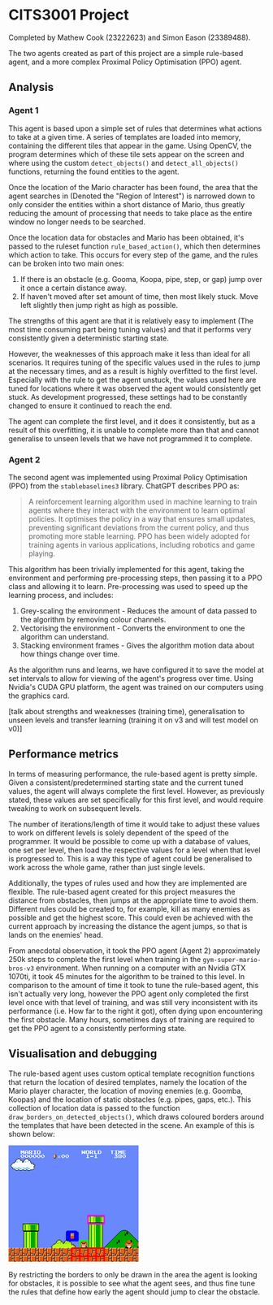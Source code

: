 # CITS3001 Project

Completed by Mathew Cook (23222623) and Simon Eason (23389488).

The two agents created as part of this project are a simple rule-based agent, and a more complex Proximal Policy Optimisation (PPO) agent.

## Analysis

### Agent 1

This agent is based upon a simple set of rules that determines what actions to take at a given time. A series of templates are loaded into memory, containing the different tiles that appear in the game. Using OpenCV, the program determines which of these tile sets appear on the screen and where using the custom ``detect_objects()`` and ``detect_all_objects()`` functions, returning the found entities to the agent.

Once the location of the Mario character has been found, the area that the agent searches in (Denoted the "Region of Interest") is narrowed down to only consider the entities within a short distance of Mario, thus greatly reducing the amount of processing that needs to take place as the entire window no longer needs to be searched.

Once the location data for obstacles and Mario has been obtained, it's passed to the ruleset function ``rule_based_action()``, which then determines which action to take. This occurs for every step of the game, and the rules can be broken into two main ones:

1.   If there is an obstacle (e.g. Gooma, Koopa, pipe, step, or gap) jump over it once a certain distance away.
2.   If haven't moved after set amount of time, then most likely stuck. Move left slightly then jump right as high as possible.

The strengths of this agent are that it is relatively easy to implement (The most time consuming part being tuning values) and that it performs very consistently given a deterministic starting state.

However, the weaknesses of this approach make it less than ideal for all scenarios. It requires tuning of the specific values used in the rules to jump at the necessary times, and as a result is highly overfitted to the first level. Especially with the rule to get the agent unstuck, the values used here are tuned for locations where it was observed the agent would consistently get stuck. As development progressed, these settings had to be constantly changed to ensure it continued to reach the end.

The agent can complete the first level, and it does it consistently, but as a result of this overfitting, it is unable to complete more than that and cannot generalise to unseen levels that we have not programmed it to complete.

### Agent 2

The second agent was implemented using Proximal Policy Optimisation (PPO) from the `stablebaselines3` library. ChatGPT describes PPO as:

>   A reinforcement learning algorithm used in machine learning to train agents where they interact with the environment to learn optimal policies. It optimises the policy in a way that ensures small updates, preventing significant deviations from the current policy, and thus promoting more stable learning. PPO has been widely adopted for training agents in various applications, including robotics and game playing.

This algorithm has been trivially implemented for this agent, taking the environment and performing pre-processing steps, then passing it to a PPO class and allowing it to learn. Pre-processing was used to speed up the learning process, and includes:

1.   Grey-scaling the environment - Reduces the amount of data passed to the algorithm by removing colour channels.
1.   Vectorising the environment - Converts the environment to one the algorithm can understand.
1.   Stacking environment frames - Gives the algorithm motion data about how things change over time.

As the algorithm runs and learns, we have configured it to save the model at set intervals to allow for viewing of the agent's progress over time. Using Nvidia's CUDA GPU platform, the agent was trained on our computers using the graphics card.

[talk about strengths and weaknesses (training time), generalisation to unseen levels and transfer learning (training it on v3 and will test model on v0)]

## Performance metrics

In terms of measuring performance, the rule-based agent is pretty simple. Given a consistent/predetermined starting state and the current tuned values, the agent will always complete the first level. However, as previously stated, these values are set specifically for this first level, and would require tweaking to work on subsequent levels.

The number of iterations/length of time it would take to adjust these values to work on different levels is solely dependent of the speed of the programmer. It would be possible to come up with a database of values, one set per level, then load the respective values for a level when that level is progressed to. This is a way this type of agent could be generalised to work across the whole game, rather than just single levels. 

Additionally, the types of rules used and how they are implemented are flexible. The rule-based agent created for this project measures the distance from obstacles, then jumps at the appropriate time to avoid them. Different rules could be created to, for example, kill as many enemies as possible and get the highest score. This could even be achieved with the current approach by increasing the distance the agent jumps, so that is lands on the enemies' head.

From anecdotal observation, it took the PPO agent (Agent 2) approximately 250k steps to complete the first level when training in the `gym-super-mario-bros-v3` environment. When running on a computer with an Nvidia GTX 1070ti, it took 45 minutes for the algorithm to be trained to this level. In comparison to the amount of time it took to tune the rule-based agent, this isn't actually very long, however the PPO agent only completed the first level once with that level of training, and was still very inconsistent with its performance (i.e. How far to the right it got), often dying upon encountering the first obstacle. Many hours, sometimes days of training are required to get the PPO agent to a consistently performing state.

## Visualisation and debugging

The rule-based agent uses custom optical template recognition functions that return the location of desired templates, namely the location of the Mario player character, the location of moving enemies (e.g. Goomba, Koopas) and the location of static obstacles (e.g. pipes, gaps, etc.). This collection of location data is passed to the function `draw_borders_on_detected_objects()`, which draws coloured borders around the templates that have been detected in the scene. An example of this is shown below:

![Borders on detected objects](report_assets/rule_based_debug.png)

By restricting the borders to only be drawn in the area the agent is looking for obstacles, it is possible to see what the agent sees, and thus fine tune the rules that define how early the agent should jump to clear the obstacle.